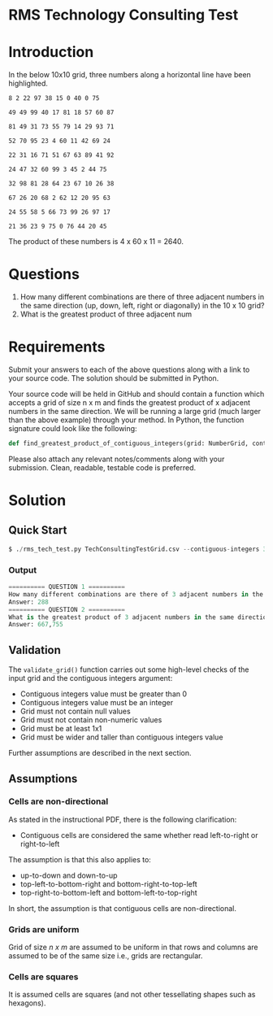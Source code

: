 # RMS Technology Consulting Test

# Introduction

In the below 10x10 grid, three numbers along a horizontal line have been highlighted.

```
8 2 22 97 38 15 0 40 0 75

49 49 99 40 17 81 18 57 60 87

81 49 31 73 55 79 14 29 93 71

52 70 95 23 4 60 11 42 69 24

22 31 16 71 51 67 63 89 41 92

24 47 32 60 99 3 45 2 44 75

32 98 81 28 64 23 67 10 26 38

67 26 20 68 2 62 12 20 95 63

24 55 58 5 66 73 99 26 97 17

21 36 23 9 75 0 76 44 20 45
```

The product of these numbers is 4 x 60 x 11 = 2640.

# Questions

1. How many different combinations are there of three adjacent numbers in the same
direction (up, down, left, right or diagonally) in the 10 x 10 grid?
2. What is the greatest product of three adjacent num

# Requirements

Submit your answers to each of the above questions along with a link to your source code. The
solution should be submitted in Python.

Your source code will be held in GitHub and should contain a function which accepts a grid of
size n x m and finds the greatest product of x adjacent numbers in the same direction. We will
be running a large grid (much larger than the above example) through your method. In Python,
the function signature could look like the following:

```python
def find_greatest_product_of_contiguous_integers(grid: NumberGrid, contiguous_integers: int) -> int:
```

Please also attach any relevant notes/comments along with your submission. Clean, readable,
testable code is preferred.

# Solution

## Quick Start

```python
$ ./rms_tech_test.py TechConsultingTestGrid.csv --contiguous-integers 3
```

### Output

```python
========== QUESTION 1 ==========
How many different combinations are there of 3 adjacent numbers in the same direction (up, down, left, right or diagonally) in the 10 x 10 grid?
Answer: 288
========== QUESTION 2 ==========
What is the greatest product of 3 adjacent numbers in the same direction (up, down, left, right or diagonally) in the 10 x 10 grid?
Answer: 667,755
```

## Validation

The `validate_grid()` function carries out some high-level checks of the input grid and the contiguous integers argument:

- Contiguous integers value must be greater than 0
- Contiguous integers value must be an integer
- Grid must not contain null values
- Grid must not contain non-numeric values
- Grid must be at least 1x1
- Grid must be wider and taller than contiguous integers value

Further assumptions are described in the next section.

## Assumptions

### Cells are non-directional

As stated in the instructional PDF, there is the following clarification:

- Contiguous cells are considered the same whether read left-to-right or right-to-left

The assumption is that this also applies to:

- up-to-down and down-to-up
- top-left-to-bottom-right and bottom-right-to-top-left
- top-right-to-bottom-left and bottom-left-to-top-right

In short, the assumption is that contiguous cells are non-directional.

### Grids are uniform

Grid of size *n x m* are assumed to be uniform in that rows and columns are assumed to be of the same size i.e., grids are rectangular.

### Cells are squares

It is assumed cells are squares (and not other tessellating shapes such as hexagons).